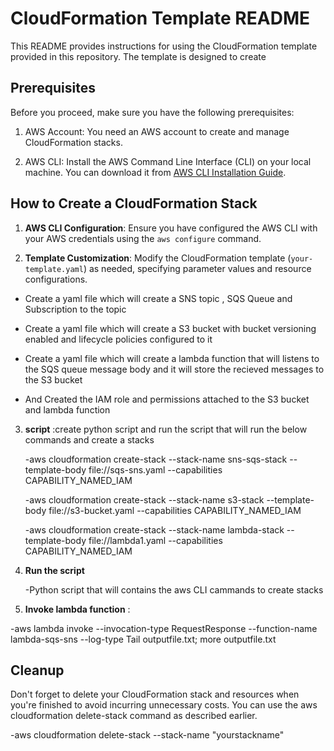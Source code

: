 # CloudFormation Template README

This README provides instructions for using the CloudFormation template provided in this repository. The template is designed to create 

## Prerequisites

Before you proceed, make sure you have the following prerequisites:

1. AWS Account: You need an AWS account to create and manage CloudFormation stacks.

2. AWS CLI: Install the AWS Command Line Interface (CLI) on your local machine. You can download it from [AWS CLI Installation Guide](https://aws.amazon.com/cli/).

## How to Create a CloudFormation Stack

1. **AWS CLI Configuration**: Ensure you have configured the AWS CLI with your AWS credentials using the `aws configure` command.

2. **Template Customization**: Modify the CloudFormation template (`your-template.yaml`) as needed, specifying parameter values and resource configurations.
   
  - Create a yaml file which will create a SNS topic , SQS Queue and Subscription to the topic
  
  - Create a yaml file which will create a S3 bucket with bucket versioning enabled and lifecycle policies configured to it
  
  - Create a yaml file which will create a lambda function that will listens to the SQS queue message body and it will store the recieved 
    messages to the S3 bucket
  
  - And Created the IAM role and permissions attached to the S3 bucket and lambda function
  
3. **script** :create python script and run the script that will run the below commands and create a stacks 

   -aws cloudformation create-stack --stack-name sns-sqs-stack --template-body file://sqs-sns.yaml --capabilities CAPABILITY_NAMED_IAM

   -aws cloudformation create-stack --stack-name s3-stack --template-body file://s3-bucket.yaml --capabilities CAPABILITY_NAMED_IAM

   -aws cloudformation create-stack --stack-name lambda-stack --template-body file://lambda1.yaml --capabilities CAPABILITY_NAMED_IAM

4. **Run the script**
   
   -Python script that will contains the aws CLI cammands to create stacks 

6. **Invoke lambda function** :

  -aws lambda invoke --invocation-type RequestResponse --function-name lambda-sqs-sns --log-type Tail outputfile.txt;  more outputfile.txt

## Cleanup

Don't forget to delete your CloudFormation stack and resources when you're finished to avoid incurring unnecessary costs. You can use the aws cloudformation delete-stack command as described earlier.

 -aws cloudformation delete-stack --stack-name "yourstackname"

